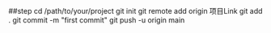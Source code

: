 ##step
cd /path/to/your/project
git init
git remote add origin 项目Link
git add .
git commit -m "first commit"
git push -u origin main
